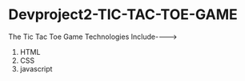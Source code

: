 # Devproject2-TIC-TAC-TOE-GAME
The Tic Tac Toe Game Technologies Include---->
1. HTML
2. CSS
3. javascript
